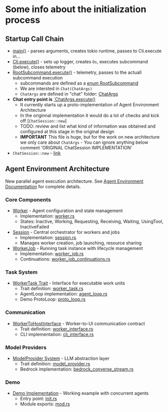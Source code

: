 # Some info about the initialization process

## Startup Call Chain
- [main()](../../crates/chat-cli/src/main.rs) - parses arguments, creates tokio runtime, passes to Cli.execute in...
- [Cli.execute()](../../crates/chat-cli/src/cli/mod.rs#L217) - sets up logger, creates `Os`, executes subcommand (below), closes telemetry
- [RootSubcommand.execute()](../../crates/chat-cli/src/cli/mod.rs#L139) - telemetry, passes to the actuall subcommand execution
  - subcommands are defined as a [enum RootSubcommand](../../crates/chat-cli/src/cli/mod.rs#L93)
  - We are intersted in `Chat(ChatArgs)`
  - `ChatArgs` are defined in "chat" folder:  [ChatArgs](../../crates/chat-cli/src/cli/chat/mod.rs#L210)
- **Chat entry point is** [`ChatArgs.execute()](../../crates/chat-cli/src/cli/chat/mod.rs#L229)
    - It currently starts up a proto-implementation of Agent Environment Architecture
    - In the originnal implementation it would do a lot of checks and kick off [`ChatSession::new`]
    - TODO: review and list what kind of information was obtained and configured at this stage in the original design
    - **IMPORTANT** This file is huge, but for the work on new architecture we only care about `ChatArgs` - You can ignore anything below comment 'ORIGINAL ChatSession IMPLEMENTATION'
- `ChatSession::new` - [link](../../crates/chat-cli/src/cli/chat/mod.rs#L604)



## Agent Environment Architecture

New parallel agent execution architecture. See [Agent Environment Documentation](../agent-environment/README.md) for complete details.

### Core Components
- [Worker](../agent-environment/worker.md) - Agent configuration and state management
  - Implementation: [worker.rs](../../crates/chat-cli/src/agent_env/worker.rs)
  - States: Inactive, Working, Requesting, Receiving, Waiting, UsingTool, InactiveFailed
- [Session](../agent-environment/session.md) - Central orchestrator for workers and jobs
  - Implementation: [session.rs](../../crates/chat-cli/src/agent_env/session.rs)
  - Manages worker creation, job launching, resource sharing
- [WorkerJob](../agent-environment/job.md) - Running task instance with lifecycle management
  - Implementation: [worker_job.rs](../../crates/chat-cli/src/agent_env/worker_job.rs)
  - Continuations: [worker_job_continuations.rs](../../crates/chat-cli/src/agent_env/worker_job_continuations.rs)

### Task System
- [WorkerTask Trait](../agent-environment/tasks.md) - Interface for executable work units
  - Trait definition: [worker_task.rs](../../crates/chat-cli/src/agent_env/worker_task.rs)
  - AgentLoop implementation: [agent_loop.rs](../../crates/chat-cli/src/agent_env/worker_tasks/agent_loop.rs)
  - Demo ProtoLoop: [proto_loop.rs](../../crates/chat-cli/src/agent_env/demo/proto_loop.rs)

### Communication
- [WorkerToHostInterface](../agent-environment/interface.md) - Worker-to-UI communication contract
  - Trait definition: [worker_interface.rs](../../crates/chat-cli/src/agent_env/worker_interface.rs)
  - CLI implementation: [cli_interface.rs](../../crates/chat-cli/src/agent_env/demo/cli_interface.rs)

### Model Providers
- [ModelProvider System](../agent-environment/model-provider.md) - LLM abstraction layer
  - Trait definition: [model_provider.rs](../../crates/chat-cli/src/agent_env/model_providers/model_provider.rs)
  - Bedrock implementation: [bedrock_converse_stream.rs](../../crates/chat-cli/src/agent_env/model_providers/bedrock_converse_stream.rs)

### Demo
- [Demo Implementation](../agent-environment/demo.md) - Working example with concurrent agents
  - Entry point: [init.rs](../../crates/chat-cli/src/agent_env/demo/init.rs)
  - Module exports: [mod.rs](../../crates/chat-cli/src/agent_env/mod.rs)
